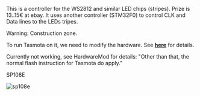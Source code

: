 This is a controller for the WS2812 and similar LED chips (stripes). Prize is 13..15€ at ebay.
It uses another controller (STM32F0) to control CLK and Data lines to the LEDs tripes.

Warning: Construction zone.

To run Tasmota on it, we need to modify the hardware. See [**here**](/devices/SP108E-HardwareMod) for details.

Currently not working, see HardwareMod for details: "Other than that, the normal flash instruction for Tasmota do apply."

SP108E

![sp108e](https://user-images.githubusercontent.com/19874899/46249748-c2c48980-c42e-11e8-9b35-2cbfc38d2fb9.jpg)


